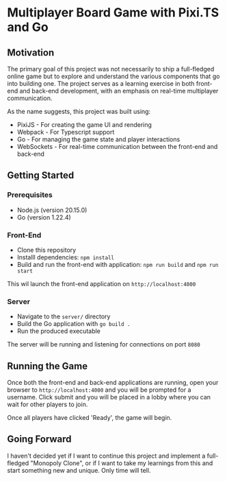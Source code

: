 # Multiplayer Board Game with Pixi.TS and Go

## Motivation
The primary goal of this project was not necessarily to ship a full-fledged online game but to explore and understand the various components that go into building one. The project serves as a learning exercise in both front-end and back-end development, with an emphasis on real-time multiplayer communication.

As the name suggests, this project was built using:
* PixiJS - For creating the game UI and rendering
* Webpack - For Typescript support
* Go - For managing the game state and player interactions
* WebSockets - For real-time communication between the front-end and back-end

## Getting Started

### Prerequisites
* Node.js (version 20.15.0)
* Go (version 1.22.4)

### Front-End
* Clone this repository
* Installl dependencies: `npm install`
* Build and run the front-end with application: `npm run build` and `npm run start`

This wil launch the front-end application on `http://localhost:4000`

### Server
* Navigate to the `server/` directory
* Build the Go application with `go build .`
* Run the produced executable

The server will be running and listening for connections on port `8080`

## Running the Game
Once both the front-end and back-end applications are running, open your browser to `http://localhost:4000`
and you will be prompted for a username. Click submit and you will be placed in a lobby where you can wait 
for other players to join.

Once all players have clicked 'Ready', the game will begin.

## Going Forward

I haven't decided yet if I want to continue this project and implement a full-fledged "Monopoly Clone", or
if I want to take my learnings from this and start something new and unique. Only time will tell.